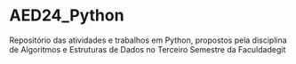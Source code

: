 # AED24_Python

Repositório das atividades e trabalhos em Python, propostos pela disciplina de Algoritmos e Estruturas de Dados no Terceiro Semestre da Faculdadegit 
